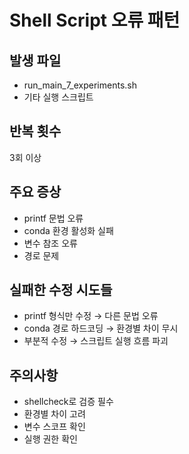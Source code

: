 # Shell Script 오류 패턴

## 발생 파일
- run_main_7_experiments.sh
- 기타 실행 스크립트

## 반복 횟수
3회 이상

## 주요 증상
- printf 문법 오류
- conda 환경 활성화 실패
- 변수 참조 오류
- 경로 문제

## 실패한 수정 시도들
- printf 형식만 수정 → 다른 문법 오류
- conda 경로 하드코딩 → 환경별 차이 무시
- 부분적 수정 → 스크립트 실행 흐름 파괴

## 주의사항
- shellcheck로 검증 필수
- 환경별 차이 고려
- 변수 스코프 확인
- 실행 권한 확인
